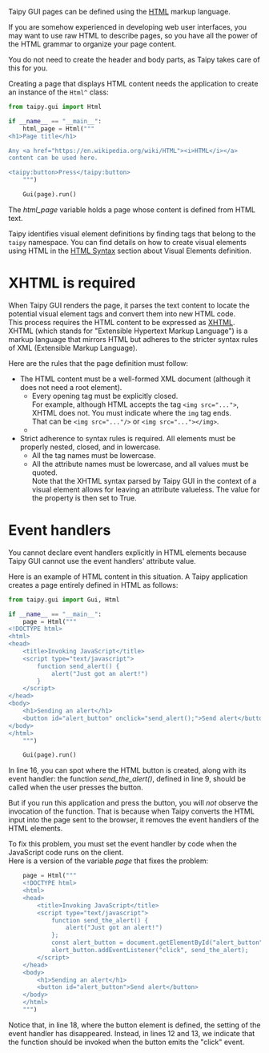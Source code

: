 Taipy GUI pages can be defined using the [HTML](https://en.wikipedia.org/wiki/HTML)
markup language.

If you are somehow experienced in developing web user interfaces, you may want to use raw HTML
to describe pages, so you have all the power of the HTML grammar to organize your page content.

You do not need to create the header and body parts, as Taipy takes care of this for you.

Creating a page that displays HTML content needs the application to create an instance of the
`Html^` class:
```python
from taipy.gui import Html

if __name__ == "__main__":
    html_page = Html("""
<h1>Page title</h1>

Any <a href="https://en.wikipedia.org/wiki/HTML"><i>HTML</i></a>
content can be used here.

<taipy:button>Press</taipy:button>
    """)

    Gui(page).run()
```

The *html_page* variable holds a page whose content is defined from HTML text.

Taipy identifies visual element definitions by finding tags that belong to the `taipy` namespace.
You can find details on how to create visual elements using HTML in the
[HTML Syntax](../viselements/introduction.md#html) section about Visual Elements definition.

# XHTML is required

When Taipy GUI renders the page, it parses the text content to locate the potential visual element
tags and convert them into new HTML code.<br/>
This process requires the HTML content to be expressed as [XHTML](https://www.w3.org/TR/xhtml1/).
XHTML (which stands for "Extensible Hypertext Markup Language") is a markup language that mirrors
HTML but adheres to the stricter syntax rules of XML (Extensible Markup Language).

Here are the rules that the page definition must follow:
- The HTML content must be a well-formed XML document (although it does not need a root
  element).<br/>
    - Every opening tag must be explicitly closed.<br/>
      For example, although HTML accepts the tag `<img src="...">`, XHTML does not. You must
      indicate where the `img` tag ends.<br/>
      That can be `<img src="..."/>` or `<img src="..."></img>`.
    -
- Strict adherence to syntax rules is required. All elements must be properly nested, closed, and in
  lowercase.
    - All the tag names must be lowercase.
    - All the attribute names must be lowercase, and all values must be quoted.<br/>
      Note that the XHTML syntax parsed by Taipy GUI in the context of a visual element allows for
      leaving an attribute valueless. The value for the property is then set to True.

# Event handlers

You cannot declare event handlers explicitly in HTML elements because Taipy GUI cannot use the event
handlers' attribute value.

Here is an example of HTML content in this situation. A Taipy application creates a page entirely
defined in HTML as follows:
```python linenums="1"
from taipy.gui import Gui, Html

if __name__ == "__main__":
    page = Html("""
<!DOCTYPE html>
<html>
<head>
    <title>Invoking JavaScript</title>
    <script type="text/javascript">
        function send_alert() {
            alert("Just got an alert!")
        }
    </script>
</head>
<body>
    <h1>Sending an alert</h1>
    <button id="alert_button" onclick="send_alert();">Send alert</button>
</body>
</html>
    """)

    Gui(page).run()
```

In line 16, you can spot where the HTML button is created, along with its event handler: the
function *send_the_alert()*, defined in line 9, should be called when the user presses the button.

But if you run this application and press the button, you will *not* observe the invocation of the
function. That is because when Taipy converts the HTML input into the page sent to the browser, it
removes the event handlers of the HTML elements.

To fix this problem, you must set the event handler by code when the JavaScript code runs on the
client.<br/>
Here is a version of the variable *page* that fixes the problem:

```python linenums="4"
    page = Html("""
    <!DOCTYPE html>
    <html>
    <head>
        <title>Invoking JavaScript</title>
        <script type="text/javascript">
            function send_the_alert() {
                alert("Just got an alert!")
            };
            const alert_button = document.getElementById("alert_button");
            alert_button.addEventListener("click", send_the_alert);
        </script>
    </head>
    <body>
        <h1>Sending an alert</h1>
        <button id="alert_button">Send alert</button>
    </body>
    </html>
    """)
```

Notice that, in line 18, where the button element is defined, the setting of the event handler has
disappeared. Instead, in lines 12 and 13, we indicate that the function should be invoked when the
button emits the "click" event.

